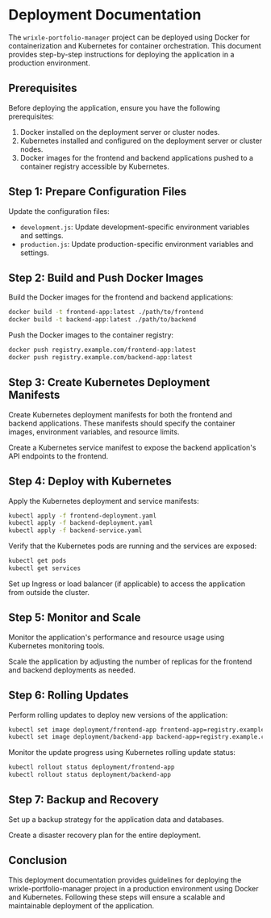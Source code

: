 # Deployment Documentation

The `wrixle-portfolio-manager` project can be deployed using Docker for containerization and Kubernetes for container orchestration. This document provides step-by-step instructions for deploying the application in a production environment.

## Prerequisites

Before deploying the application, ensure you have the following prerequisites:

1. Docker installed on the deployment server or cluster nodes.
2. Kubernetes installed and configured on the deployment server or cluster nodes.
3. Docker images for the frontend and backend applications pushed to a container registry accessible by Kubernetes.

## Step 1: Prepare Configuration Files

Update the configuration files:

- `development.js`: Update development-specific environment variables and settings.
- `production.js`: Update production-specific environment variables and settings.

## Step 2: Build and Push Docker Images

Build the Docker images for the frontend and backend applications:

```bash
docker build -t frontend-app:latest ./path/to/frontend
docker build -t backend-app:latest ./path/to/backend
```

Push the Docker images to the container registry:

```bash
docker push registry.example.com/frontend-app:latest
docker push registry.example.com/backend-app:latest
```

## Step 3: Create Kubernetes Deployment Manifests

Create Kubernetes deployment manifests for both the frontend and backend applications. These manifests should specify the container images, environment variables, and resource limits.

Create a Kubernetes service manifest to expose the backend application's API endpoints to the frontend.

## Step 4: Deploy with Kubernetes

Apply the Kubernetes deployment and service manifests:

```bash
kubectl apply -f frontend-deployment.yaml
kubectl apply -f backend-deployment.yaml
kubectl apply -f backend-service.yaml
```

Verify that the Kubernetes pods are running and the services are exposed:

```bash
kubectl get pods
kubectl get services
```

Set up Ingress or load balancer (if applicable) to access the application from outside the cluster.

## Step 5: Monitor and Scale

Monitor the application's performance and resource usage using Kubernetes monitoring tools.

Scale the application by adjusting the number of replicas for the frontend and backend deployments as needed.

## Step 6: Rolling Updates

Perform rolling updates to deploy new versions of the application:

```bash
kubectl set image deployment/frontend-app frontend-app=registry.example.com/frontend-app:new_version
kubectl set image deployment/backend-app backend-app=registry.example.com/backend-app:new_version
```

Monitor the update progress using Kubernetes rolling update status:

```bash
kubectl rollout status deployment/frontend-app
kubectl rollout status deployment/backend-app
```

## Step 7: Backup and Recovery

Set up a backup strategy for the application data and databases.

Create a disaster recovery plan for the entire deployment.

## Conclusion

This deployment documentation provides guidelines for deploying the wrixle-portfolio-manager project in a production environment using Docker and Kubernetes. Following these steps will ensure a scalable and maintainable deployment of the application.
